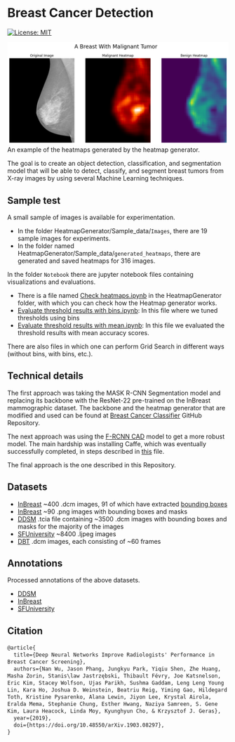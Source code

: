 # Breast Cancer Detection
[![License: MIT](https://img.shields.io/badge/License-MIT-green.svg)](https://opensource.org/licenses/MIT)

![Examples of heatmaps generated by Heatmap generator](https://github.com/badalyaz/breast-cancer-detection/blob/interns_branch/HeatmapGenerator/heatmaps.png)
An example of the heatmaps generated by the heatmap generator.

The goal is to create an object detection, classification, and segmentation model that will be able to detect, classify, and segment breast tumors from X-ray images by using several Machine Learning techniques.

## Sample test
A small sample of images is available for experimentation.
- In the folder HeatmapGenerator/Sample_data/`Images`, there are 19 sample images for experiments.
- In the folder named HeatmapGenerator/Sample_data/`generated_heatmaps`, there are generated and saved heatmaps for 316 images.

In the folder `Notebook` there are jupyter notebook files containing visualizations and evaluations.
- There is a file named [Check heatmaps.ipynb](https://github.com/badalyaz/breast-cancer-detection/blob/main/HeatmapGenerator/Notebooks/Check%20heatmaps.ipynb) in the HeatmapGenerator folder, with which you can check how the Heatmap generator works.
- [Evaluate threshold results with bins.ipynb](https://github.com/badalyaz/breast-cancer-detection/blob/main/HeatmapGenerator/Notebooks/Evaluate%20threshold%20results%20with%20bins.ipynb): In this file where we tuned thresholds using bins
- [Evaluate threshold results with mean.ipynb](https://github.com/badalyaz/breast-cancer-detection/blob/main/HeatmapGenerator/Notebooks/Evaluate%20threshold%20results%20with%20mean.ipynb): In this file we evaluated the threshold results with mean accuracy scores.

There are also files in which one can perform Grid Search in different ways (without bins, with bins, etc.).

## Technical details
The first approach was taking the MASK R-CNN Segmentation model and replacing its backbone with the ResNet-22 pre-trained on the InBreast mammographic dataset. The backbone and the heatmap generator that are modified and used can be found at [Breast Cancer Classifier](https://github.com/nyukat/breast_cancer_classifier) GitHub Repository.

The next approach was using the [F-RCNN CAD](https://github.com/riblidezso/frcnn_cad) model to get a more robust model. The main hardship was installing Caffe, which was eventually successfully completed, in steps described in [this](https://github.com/badalyaz/breast-cancer-detection/blob/main/Documents/Installing%20caffe%20for%20CPU.pdf) file.

The final approach is the one described in this Repository.

## Datasets
- [InBreast](https://www.kaggle.com/datasets/ramanathansp20/inbreast-dataset) ~400 .dcm images, 91 of which have extracted [bounding boxes](https://github.com/riblidezso/frcnn_cad/blob/master/data/inbreast_ground_truth_cancer_bbox_rois.tsv)
- [InBreast](https://www.dropbox.com/sh/eu7wc3hl30a6knt/AABhn6BmENJFo-5Ya0wEwvQCa?dl=0) ~90 .png images with bounding boxes and masks
- [DDSM](https://wiki.cancerimagingarchive.net/display/Public/CBIS-DDSM) .tcia file containing ~3500 .dcm images with bounding boxes and masks for the majority of the images
- [SFUniversity](http://www.eng.usf.edu/cvprg/Mammography/Database.html) ~8400 .ljpeg images
- [DBT](https://wiki.cancerimagingarchive.net/pages/viewpage.action?pageId=64685580) .dcm images, each consisting of ~60 frames

## Annotations
Processed annotations of the above datasets.
- [DDSM](https://github.com/badalyaz/breast-cancer-detection/tree/main/DataProcessing/Annotations/DDSMAnnotations)
- [InBreast](https://github.com/badalyaz/breast-cancer-detection/tree/main/DataProcessing/Annotations/INbreastAnnotations)
- [SFUniversity](https://github.com/badalyaz/breast-cancer-detection/blob/main/DataProcessing/Annotations/SFUAnnotations.pickle)

## Citation
```
@article{
  title={Deep Neural Networks Improve Radiologists' Performance in Breast Cancer Screening},
  authors={Nan Wu, Jason Phang, Jungkyu Park, Yiqiu Shen, Zhe Huang, Masha Zorin, Stanis\law Jastrzębski, Thibault Févry, Joe Katsnelson, Eric Kim, Stacey Wolfson, Ujas Parikh, Sushma Gaddam, Leng Leng Young Lin, Kara Ho, Joshua D. Weinstein, Beatriu Reig, Yiming Gao, Hildegard Toth, Kristine Pysarenko, Alana Lewin, Jiyon Lee, Krystal Airola, Eralda Mema, Stephanie Chung, Esther Hwang, Naziya Samreen, S. Gene Kim, Laura Heacock, Linda Moy, Kyunghyun Cho, & Krzysztof J. Geras},
  year={2019},
  doi={https://doi.org/10.48550/arXiv.1903.08297},
}
```
